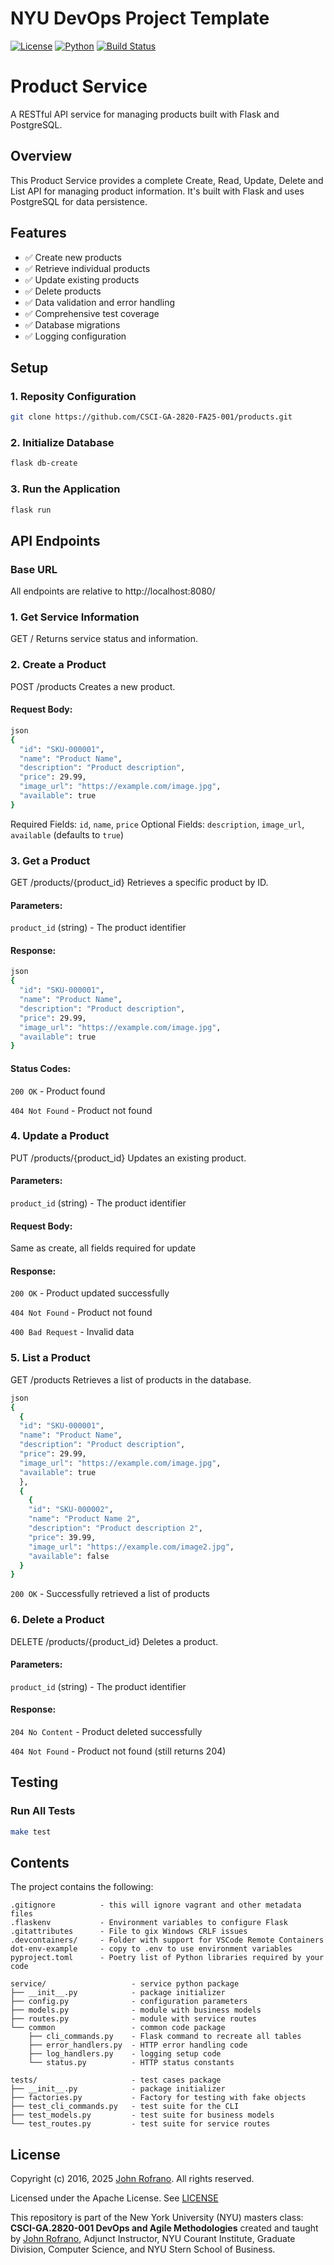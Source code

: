 # NYU DevOps Project Template

[![License](https://img.shields.io/badge/License-Apache_2.0-blue.svg)](https://opensource.org/licenses/Apache-2.0)
[![Python](https://img.shields.io/badge/Language-Python-blue.svg)](https://python.org/)
[![Build Status](https://github.com/CSCI-GA-2820-FA25-001/lab-github-actions/products/workflows/ci.yml/badge.svg)](https://github.com/CSCI-GA-2820-FA25-001/products/actions)

# Product Service

A RESTful API service for managing products built with Flask and PostgreSQL.

## Overview

This Product Service provides a complete Create, Read, Update, Delete and List API for managing product information. It's built with Flask and uses PostgreSQL for data persistence.

## Features

- ✅ Create new products
- ✅ Retrieve individual products
- ✅ Update existing products  
- ✅ Delete products
- ✅ Data validation and error handling
- ✅ Comprehensive test coverage
- ✅ Database migrations
- ✅ Logging configuration

## Setup

### 1. Reposity Configuration
```bash
git clone https://github.com/CSCI-GA-2820-FA25-001/products.git
```

### 2. Initialize Database
```bash
flask db-create
```

### 3. Run the Application
```bash
flask run
```

## API Endpoints

### Base URL
All endpoints are relative to http://localhost:8080/

### 1. Get Service Information
GET /
Returns service status and information.

### 2. Create a Product
POST /products
Creates a new product.

#### Request Body:
```bash
json
{
  "id": "SKU-000001",
  "name": "Product Name",
  "description": "Product description",
  "price": 29.99,
  "image_url": "https://example.com/image.jpg",
  "available": true
}
```
Required Fields: ```id```, ```name```, ```price```
Optional Fields: ```description```, ```image_url```, ```available``` (defaults to ```true```)

### 3. Get a Product
GET /products/{product_id}
Retrieves a specific product by ID.

#### Parameters:

```product_id``` (string) - The product identifier

#### Response:
```bash
json
{
  "id": "SKU-000001",
  "name": "Product Name",
  "description": "Product description",
  "price": 29.99,
  "image_url": "https://example.com/image.jpg",
  "available": true
}
```
#### Status Codes:

```200 OK``` - Product found

```404 Not Found``` - Product not found

### 4. Update a Product
PUT /products/{product_id}
Updates an existing product.

#### Parameters:

```product_id``` (string) - The product identifier

#### Request Body: 
Same as create, all fields required for update

#### Response:

```200 OK``` - Product updated successfully

```404 Not Found``` - Product not found

```400 Bad Request``` - Invalid data

### 5. List a Product
GET /products Retrieves a list of products in the database.
```bash
json
{
  {
  "id": "SKU-000001",
  "name": "Product Name",
  "description": "Product description",
  "price": 29.99,
  "image_url": "https://example.com/image.jpg",
  "available": true
  },
  {
    {
    "id": "SKU-000002",
    "name": "Product Name 2",
    "description": "Product description 2",
    "price": 39.99,
    "image_url": "https://example.com/image2.jpg",
    "available": false
  }
}
```
```200 OK``` - Successfully retrieved a list of products

### 6. Delete a Product
DELETE /products/{product_id}
Deletes a product.

#### Parameters:

```product_id``` (string) - The product identifier

#### Response:

```204 No Content``` - Product deleted successfully

```404 Not Found``` - Product not found (still returns 204)

## Testing
### Run All Tests
```bash
make test
```

## Contents

The project contains the following:

```text
.gitignore          - this will ignore vagrant and other metadata files
.flaskenv           - Environment variables to configure Flask
.gitattributes      - File to gix Windows CRLF issues
.devcontainers/     - Folder with support for VSCode Remote Containers
dot-env-example     - copy to .env to use environment variables
pyproject.toml      - Poetry list of Python libraries required by your code

service/                   - service python package
├── __init__.py            - package initializer
├── config.py              - configuration parameters
├── models.py              - module with business models
├── routes.py              - module with service routes
└── common                 - common code package
    ├── cli_commands.py    - Flask command to recreate all tables
    ├── error_handlers.py  - HTTP error handling code
    ├── log_handlers.py    - logging setup code
    └── status.py          - HTTP status constants

tests/                     - test cases package
├── __init__.py            - package initializer
├── factories.py           - Factory for testing with fake objects
├── test_cli_commands.py   - test suite for the CLI
├── test_models.py         - test suite for business models
└── test_routes.py         - test suite for service routes
```

## License

Copyright (c) 2016, 2025 [John Rofrano](https://www.linkedin.com/in/JohnRofrano/). All rights reserved.

Licensed under the Apache License. See [LICENSE](LICENSE)

This repository is part of the New York University (NYU) masters class: **CSCI-GA.2820-001 DevOps and Agile Methodologies** created and taught by [John Rofrano](https://cs.nyu.edu/~rofrano/), Adjunct Instructor, NYU Courant Institute, Graduate Division, Computer Science, and NYU Stern School of Business.
